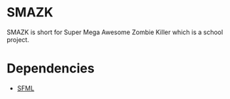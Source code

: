 SMAZK
=========
SMAZK is short for Super Mega Awesome Zombie Killer which is a school project.

Dependencies
============
* [SFML]

[SFML]: http://www.sfml-dev.org/